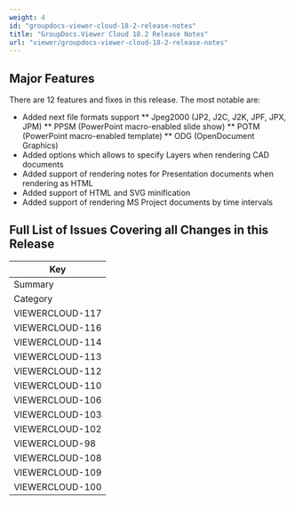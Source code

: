 ```yaml
---
weight: 4
id: "groupdocs-viewer-cloud-18-2-release-notes"
title: "GroupDocs.Viewer Cloud 18.2 Release Notes"
url: "viewer/groupdocs-viewer-cloud-18-2-release-notes"
---
```


## Major Features ##

There are 12 features and fixes in this release. The most notable are:

* Added next file formats support
** Jpeg2000 (JP2, J2C, J2K, JPF, JPX, JPM)
** PPSM (PowerPoint macro-enabled slide show)
** POTM (PowerPoint macro-enabled template)
** ODG (OpenDocument Graphics)
* Added options which allows to specify Layers when rendering CAD documents
* Added support of rendering notes for Presentation documents when rendering as HTML
* Added support of HTML and SVG minification
* Added support of rendering MS Project documents by time intervals

## Full List of Issues Covering all Changes in this Release ##

|Key
|---
|Summary
|Category
|VIEWERCLOUD-117|[Add option for specifying Layers when rendering CAD documents]({{< ref "viewer\developer-guide\_index.md" >}})document-pages/rendering-document-pages/#HCreateDocumentCacheasHTML)|New Feature
|VIEWERCLOUD-116|Support rendering notes when rendering Presentation documents as HTML|New Feature
|VIEWERCLOUD-114|Add JPEG2000 file format support|New Feature
|VIEWERCLOUD-113|Add PPSM (PowerPoint macro-enabled slide show) file format support|New Feature
|VIEWERCLOUD-112|Add POTM (PowerPoint macro-enabled template) file format support|New Feature
|VIEWERCLOUD-110|Add ODG (OpenDocument Graphics) file format support|New Feature
|VIEWERCLOUD-106|[Support rendering to responsive HTML]({{< ref "viewer\developer-guide\v1\document-pages\rendering-document-to-responsive-html.md" >}})|New Feature
|VIEWERCLOUD-103|[Add PHP SDK for GroupDocs.Viewer Cloud](https://github.com/groupdocs-viewer-cloud/groupdocs-viewer-cloud-php)|New Feature
|VIEWERCLOUD-102|[Support HTML and SVG minification]({{< ref "viewer\developer-guide\v1\document-pages\minification-of-html-and-svg.md" >}})|New Feature
|VIEWERCLOUD-98|[Support rendering MS Project documents by time intervals]({{< ref "viewer\developer-guide\_index.md" >}})document-pages/rendering-document-pages/#HRenderingMSProjectDocumentPagesasHTML)|New Feature
|VIEWERCLOUD-108|Improve Swagger specification of GroupDocs.Viewer Cloud|Improvement
|VIEWERCLOUD-109|Swagger API reference to create PDF document from request body issue|Bug
|VIEWERCLOUD-100|Platform does not handle version of GroupDocs SDK|Bug


